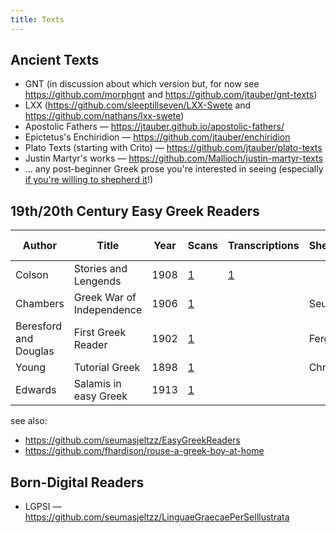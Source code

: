 ```yaml
---
title: Texts
---
```

## Ancient Texts

* GNT (in discussion about which version but, for now see <https://github.com/morphgnt> and <https://github.com/jtauber/gnt-texts>)
* LXX (<https://github.com/sleeptillseven/LXX-Swete> and <https://github.com/nathans/lxx-swete>)
* Apostolic Fathers — <https://jtauber.github.io/apostolic-fathers/>
* Epictetus's Enchiridion — <https://github.com/jtauber/enchiridion>
* Plato Texts (starting with Crito) — <https://github.com/jtauber/plato-texts>
* Justin Martyr's works — <https://github.com/Mallioch/justin-martyr-texts>
* ... any post-beginner Greek prose you're interested in seeing (especially [if you're willing to shepherd it](https://greek-learner-texts.github.io/guide_for_shepherds/)!)

## 19th/20th Century Easy Greek Readers

| Author                | Title                     | Year | Scans                                                                                                                         | Transcriptions                                                            | Shepherd | Our Repo |
|-----------------------|---------------------------|------|-------------------------------------------------------------------------------------------------------------------------------|---------------------------------------------------------------------------|----------|----------|
| Colson                | Stories and Lengends      | 1908 | [1](https://archive.org/details/storiesandlegen00colsgoog)                                                                    | [1](https://fabulaeweb.wordpress.com/ancient-greek/colsons-greek-reader/) |          |          |
| Chambers              | Greek War of Independence | 1906 | [1](https://archive.org/details/in.ernet.dli.2015.13619/page/n1/mode/2up)                                                     |                                                                           | Seumas   |          |
| Beresford and Douglas | First Greek Reader        | 1902 | [1](http://www.vivariumnovum.it/edizioni/libri/dominio-pubblico/Beresford%20&%20Douglas%20-%20A%20first%20Greek%20reader.pdf) |                                                                           | Fergus   |          |
| Young                 | Tutorial Greek            | 1898 | [1](https://archive.org/details/tutorialgreekrea00younuoft)                                                                   |                                                                           | Chris    |          |
| Edwards               | Salamis in easy Greek     | 1913 | [1](https://archive.org/details/salamisineasyatt00edwa/page/n6/mode/2up)                                                      |                                                                           |          |          |

see also:

* <https://github.com/seumasjeltzz/EasyGreekReaders>
* <https://github.com/fhardison/rouse-a-greek-boy-at-home>

## Born-Digital Readers

* LGPSI — <https://github.com/seumasjeltzz/LinguaeGraecaePerSeIllustrata>
